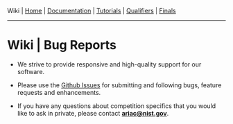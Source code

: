 Wiki | [Home](../../README.md) | [Documentation](../documentation/documentation.md) | [Tutorials](../tutorials/tutorials.md) | [Qualifiers](../qualifiers/qualifier.md) | [Finals](../finals/finals.md)

-------------------------------------------------

# Wiki | Bug Reports #

* We strive to provide responsive and high-quality support for our software.
* Please use the [Github Issues](https://github.com/usnistgov/ARIAC/issues) for submitting and following bugs, feature requests and enhancements.

* If you have any questions about competition specifics that you would like to ask in private, please contact **ariac@nist.gov**.

<!---You can use the [GEAR/ARIAC support forum](https://discourse.ros.org/c/ariac-users) for public discussions about the competition in which other competition participants may participate.-->
